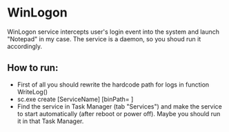 # WinLogon

WinLogon service intercepts user's login event into the system and launch "Notepad" in my case. The service is a daemon, so you shoud run it accordingly. 

## How to run:
* First of all you should rewrite the hardcode path for logs in function WriteLog()
* sc.exe create [ServiceName] [binPath= ] 
* Find the service in Task Manager (tab "Services") and make the service to start automatically (after reboot or power off). Maybe you should run it in that Task Manager.
